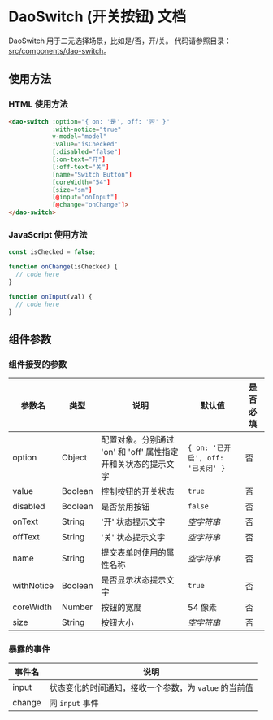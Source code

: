 # DaoSwitch (开关按钮) 文档

DaoSwitch 用于二元选择场景，比如是/否，开/关。 代码请参照目录：[src/components/dao-switch](../src/components/dao-switch)。

## 使用方法

### HTML 使用方法

```html
<dao-switch :option="{ on: '是', off: '否' }"
            :with-notice="true"
            v-model="model"
            :value="isChecked"
            [:disabled="false"]
            [:on-text="开"]
            [:off-text="关"]
            [name="Switch Button"]
            [coreWidth="54"]
            [size="sm"]
            [@input="onInput"]
            [@change="onChange"]>
</dao-switch>
```

### JavaScript 使用方法

```javascript
const isChecked = false;

function onChange(isChecked) {
  // code here
}

function onInput(val) {
  // code here
}
```

## 组件参数

### 组件接受的参数

| 参数名     | 类型    | 说明                                                          | 默认值                            | 是否必填 |
| ------     | -----   | ------                                                        | ------                            | ------   |
| option     | Object  | 配置对象。分别通过 'on' 和 'off' 属性指定开和关状态的提示文字 | `{ on: '已开启', off: '已关闭' }` | 否       |
| value      | Boolean | 控制按钮的开关状态                                            | `true`                            | 否       |
| disabled   | Boolean | 是否禁用按钮                                                  | `false`                           | 否       |
| onText     | String  | '开' 状态提示文字                                             | _空字符串_                        | 否       |
| offText    | String  | '关' 状态提示文字                                             | _空字符串_                        | 否       |
| name       | String  | 提交表单时使用的属性名称                                      | _空字符串_                        | 否       |
| withNotice | Boolean | 是否显示状态提示文字                                          | `true`                            | 否       |
| coreWidth  | Number  | 按钮的宽度                                                    | 54 像素                           | 否       |
| size       | String  | 按钮大小                                                     | _空字符串_                         | 否

### 暴露的事件
| 事件名 | 说明                                                  |
| ------ | ------                                                |
| input  | 状态变化的时间通知，接收一个参数，为 `value` 的当前值 |
| change | 同 `input` 事件                                       |
